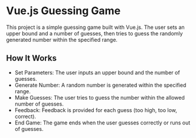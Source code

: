 # Vue.js Guessing Game

This project is a simple guessing game built with Vue.js. The user sets an upper bound and a number of guesses, then tries to guess the randomly generated number within the specified range.

## How It Works

- Set Parameters: The user inputs an upper bound and the number of guesses.
- Generate Number: A random number is generated within the specified range.
- Make Guesses: The user tries to guess the number within the allowed number of guesses.
- Feedback: Feedback is provided for each guess (too high, too low, correct).
- End Game: The game ends when the user guesses correctly or runs out of guesses.
